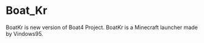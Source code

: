 # Boat_Kr
BoatKr is new version of Boat4 Project. BoatKr is a Minecraft launcher made by Vindows95.
